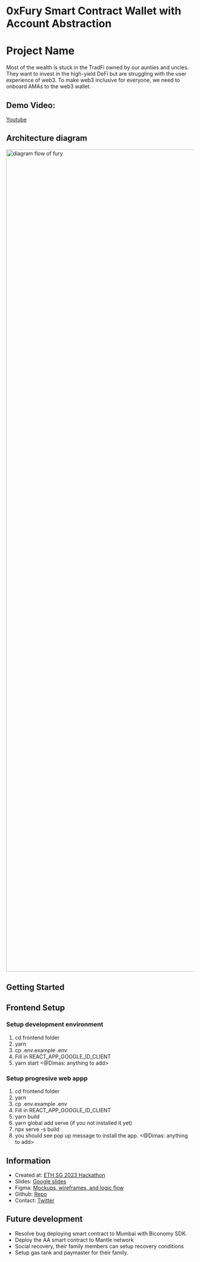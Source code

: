 # 0xFury Smart Contract Wallet with Account Abstraction

# Project Name

Most of the wealth is stuck in the TradFi owned by our aunties and uncles. They want to invest in the high-yield DeFi but are struggling with the user experience of web3. To make web3 inclusive for everyone, we need to onboard AMAs to the web3 wallet.

## Demo Video:

[Youtube](https://youtu.be/WyOZ8mxBPsE?si=FDhqrmMnzhqd8WNE)

## Architecture diagram

<img width="2207" alt="diagram flow of fury" src="https://github.com/fury-eth-hacks/0xfury/assets/33903086/974a7a40-72a1-47e6-b420-39e4a160b9ec">

## Getting Started

## Frontend Setup

### Setup development environment

1. cd frontend folder
2. yarn
3. cp .env.example .env
4. Fill in REACT_APP_GOOGLE_ID_CLIENT
5. yarn start
   <@Dimas: anything to add>

### Setup progresive web appp

1. cd frontend folder
2. yarn
3. cp .env.example .env
4. Fill in REACT_APP_GOOGLE_ID_CLIENT
5. yarn build
6. yarn global add serve (if you not installed it yet)
7. npx serve -s build
8. you should see pop up message to install the app.
   <@Dimas: anything to add>

## Information

- Created at: [ETH SG 2023 Hackathon](https://www.ethereumsingapore.com/hackathon)
- Slides: [Google slides](https://docs.google.com/presentation/d/1cgHnaBStIyozLJuyFGYhqJ6XJbroeoRR3mzwFBzqxWg/edit?usp=sharing)
- Figma: [Mockups, wireframes, and logic flow](https://www.figma.com/file/wDWskcAL1KRfD2eGzEnQS8/ETH-Hackathon-2023?type=design&mode=design)
- Github: [Repo](https://github.com/fury-eth-hacks/0xfury)
- Contact: [Twitter](https://twitter.com/0xteamfury)

## Future development

- Resolve bug deploying smart contract to Mumbai with Biconomy SDK.
- Deploy the AA smart contract to Mantle network
- Social recovery, their family members can setup recovery conditions
- Setup gas tank and paymaster for their family.
